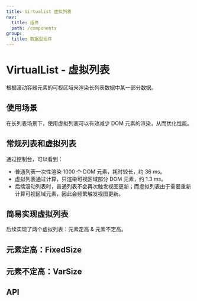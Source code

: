 ```yaml
---
title: Virtualist 虚拟列表
nav:
  title: 组件
  path: /components
group:
  title: 数据型组件
---
```


# VirtualList - 虚拟列表

根据滚动容器元素的可视区域来渲染长列表数据中某一部分数据。

## 使用场景

在长列表场景下，使用虚拟列表可以有效减少 DOM 元素的渲染，从而优化性能。

## 常规列表和虚拟列表

<code src="./demo/base.tsx"></code>
通过控制台，可以看到：

- 普通列表一次性渲染 1000 个 DOM 元素，耗时较长，约 36 ms。
- 虚拟列表通过计算，只渲染可视区域部分 DOM 元素，约 1.3 ms。
- 后续滚动列表时，普通列表不会再次触发视图更新；而虚拟列表由于需要重新计算可视区域元素，因此会频繁触发视图更新。

## 简易实现虚拟列表

后续实现了两个虚拟列表：元素定高 & 元素不定高。

## 元素定高：FixedSize

<code src="./demo/fs.tsx"></code>

## 元素不定高：VarSize

<code src="./demo/vs.tsx"></code>

## API
